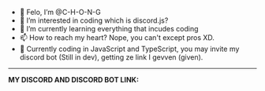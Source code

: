 - 👋 Felo, I’m @C-H-O-N-G
- 👀 I’m interested in coding which is discord.js?
- 🌱 I’m currently learning everything that incudes coding
- 📫 How to reach my heart? Nope, you can't except pros XD.
- 🎲 Currently coding in JavaScript and TypeScript, you may invite my discord bot (Still in dev), getting ze link I gevven (given).
________________________________________________________________________________________________________________________________________________________________________________

**MY DISCORD AND DISCORD BOT LINK:**

<!---
C-H-O-N-G/C-H-O-N-G is a not ✨ special ✨ repository because I haven't posted any thing XD. 
Be prepared and look for my repository when I post a repository in Github!
--->
